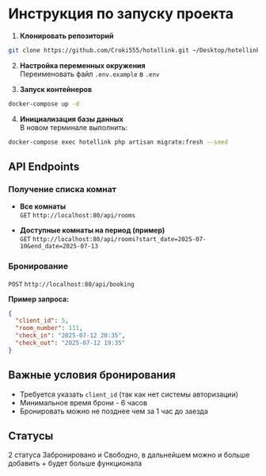 # Инструкция по запуску проекта
1. **Клонировать репозиторий**

```bash
git clone https://github.com/Croki555/hotellink.git ~/Desktop/hotellink
```

2. **Настройка переменных окружения**  
   Переименовать файл `.env.example` в `.env`

3. **Запуск контейнеров**
```bash
docker-compose up -d
```

4. **Инициализация базы данных**  
В новом терминале выполнить:
```bash
docker-compose exec hotellink php artisan migrate:fresh --seed
```

## API Endpoints

### Получение списка комнат
- **Все комнаты**  
`GET` `http://localhost:80/api/rooms`

- **Доступные комнаты на период (пример)**  
`GET` `http://localhost:80/api/rooms?start_date=2025-07-10&end_date=2025-07-13`

### Бронирование
`POST` `http://localhost:80/api/booking`

**Пример запроса:**
```json
{
  "client_id": 5,
  "room_number": 111,
  "check_in": "2025-07-12 20:35",
  "check_out": "2025-07-12 19:35"
}
```

## Важные условия бронирования
- Требуется указать `client_id` (так как нет системы авторизации)
- Минимальное время брони - 6 часов
- Бронировать можно не позднее чем за 1 час до заезда

## Статусы
2 статуса Забронировано и Свободно, в дальнейшем можно и больше добавить + будет больше функционала
